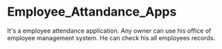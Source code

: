 # Employee_Attandance_Apps
It's a employee attendance application. Any owner can use his office of employee management system. He can check his all employees records.
